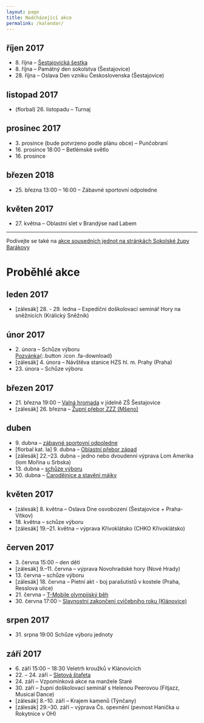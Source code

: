 ```yaml
---
layout: page
title: Nadcházející akce
permalink: /kalendar/
---
```


## říjen 2017

* 8\. října – [Šestajovická šestka](http://www.sokolsestajovice.cz/sestka/)
* 8\. října – Památný den sokolstva (Šestajovice)
* 28\. října – Oslava Den vzniku Československa (Šestajovice)

## listopad 2017

* (florbal) 26\. listopadu – Turnaj

## prosinec 2017

* 3\. prosince (bude potvrzeno podle plánu obce) – Punčobraní
* 16\. prosince 18:00 – Betlémské světlo
* 16\. prosince 

## březen 2018

* 25\. března 13:00 – 16:00 – Zábavné sportovní odpoledne

## květen 2017

* 27\. května – Oblastní slet v Brandýse nad Labem

---

Podívejte se také na [akce sousedních jednot na stránkách Sokolské župy Barákovy](https://airtable.com/shrB0jgejZMvEXFMJ/tblWoZJfcbaOsz5BL?backgroundColor=cyan&viewControls=on)

# Proběhlé akce

## leden 2017

* \[zálesák\] 28. - 29. ledna – Expediční doškolovací seminář Hory na sněžnicích (Králický Sněžník)

## únor 2017

* 2\. února – Schůze výboru  
[Pozvánka](https://drive.google.com/open?id=0B0w6gDorCVUkSDc4Z3RlbVdicUdrTXhxV2ZSQTZVcUNrSkRJ){:.button .icon .fa-download}
* \[zálesák\] 4\. února – Návštěva stanice HZS hl. m. Prahy (Praha)
* 23\. února – Schůze výboru

## březen 2017

* 21\. března 19:00 – [Valná hromada](http://www.sokolsestajovice.cz/2017/03/21/valna-hromada.html) v jídelně ZŠ Šestajovice
* \[zálesák\] 26\. března – [Župní přebor ZZZ (Mšeno)](https://www.sokol.cz/sokol/index.php?action=zobrazakci&id=1488058201)

## duben

* 9\. dubna – [zábavné sportovní odpoledne](http://www.sokolsestajovice.cz/2017/04/09/sportovni-odpoledne.html)
* \[florbal kat. Ia\] 9. dubna – [Oblastní přebor západ](https://drive.google.com/open?id=0B0w6gDorCVUkX3ZBZUxTVTBGc1owZE9IYTlLNUlOVnUzMlcw)
* \[zálesák\] 22\.–23. dubna – jedno nebo dvoudenní výprava Lom Amerika (lom Mořina u Srbska)
* 13\. dubna – [schůze výboru](https://drive.google.com/open?id=0B0w6gDorCVUkY0pDa3Z0aDJ5OHdFWFAtRG5BTTl4dnB2WlpV)
* 30\. dubna – [Čarodějnice a stavění májky](http://www.sokolsestajovice.cz/2017/04/30/carodejnice.html)

## květen 2017

* \[zálesák\] 8\. května – Oslava Dne osvobození (Šestajovice + Praha-Vítkov)
* 18\. května – schůze výboru
* \[zálesák\] 19.–21. května – výprava Křivoklátsko (CHKO Křivoklátsko)

## červen 2017

* 3\. června 15:00 – den dětí
* \[zálesák\] 9\.–11. června – výprava Novohradské hory (Nové Hrady)
* 13\. června – schůze výboru
* \[zálesák\] 18\. června – Pietní akt - boj parašutistů v kostele (Praha, Resslova ulice)
* 21\. června – [T-Mobile olympijský běh](http://www.sokolsestajovice.cz/2017/06/21/olympijsky-beh.html)
* 30\. června 17:00 – [Slavnostní zakončení cvičebního roku (Klánovice)](http://www.sokolsestajovice.cz/2017/06/30/slavnostni-zakonceni-roku.html)

## srpen 2017

* 31\. srpna 19:00 Schůze výboru jednoty

## září 2017

* 6\. září 15:00 – 18:30 Veletrh kroužků v Klánovicích
* 22\. – 24. září – [Sletová štafeta](http://www.zbarakova.cz/slet/stafeta.html)
* 24\. září – Vzpomínková akce na manžele Staré
* 30\. září – župní doškolovací seminář s Helenou Peerovou (Fitjazz, Musical Dance)
* \[zálesák\] 8\.–10. září – Krajem kamenů (Týnčany)
* \[zálesák\] 29\.–30. září – výprava Čs. opevnění (pevnost Hanička u Rokytnice v OH)

